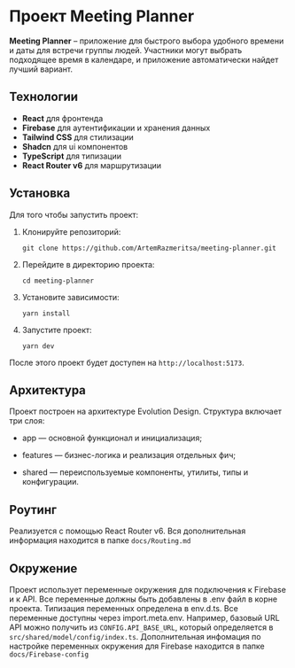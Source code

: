# Проект Meeting Planner

**Meeting Planner** – приложение для быстрого выбора удобного времени и даты для встречи группы людей. Участники могут выбрать подходящее время в календаре, и приложение автоматически найдет лучший вариант.

## Технологии

- **React** для фронтенда
- **Firebase** для аутентификации и хранения данных
- **Tailwind CSS** для стилизации
- **Shadcn** для ui компонентов
- **TypeScript** для типизации
- **React Router v6** для маршрутизации

## Установка

Для того чтобы запустить проект:

1. Клонируйте репозиторий:

   ```
   git clone https://github.com/ArtemRazmeritsa/meeting-planner.git
   ```

2. Перейдите в директорию проекта:

   ```
   cd meeting-planner
   ```

3. Установите зависимости:

   ```
   yarn install
   ```

4. Запустите проект:
   ```
   yarn dev
   ```

После этого проект будет доступен на `http://localhost:5173`.

## Архитектура

Проект построен на архитектуре Evolution Design. Структура включает три слоя:

- app — основной функционал и инициализация;

- features — бизнес-логика и реализация отдельных фич;

- shared — переиспользуемые компоненты, утилиты, типы и конфигурации.

## Роутинг

Реализуется с помощью React Router v6. Вся дополнительная информация находится в папке `docs/Routing.md`

## Окружение

Проект использует переменные окружения для подключения к Firebase и к API. Все переменные должны быть добавлены в .env файл в корне проекта. Типизация переменных определена в env.d.ts. Все переменные доступны через import.meta.env. Например, базовый URL API можно получить из `CONFIG.API_BASE_URL`, который определяется в `src/shared/model/config/index.ts`. Дополнительная инфомация по настройке переменных окружения для Firebase находится в папке `docs/Firebase-config`
